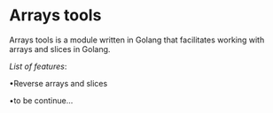 # Arrays tools 

Arrays tools is a module written in Golang that facilitates working with arrays and slices in Golang.

_List of features_:

•Reverse arrays and slices

•to be continue...
